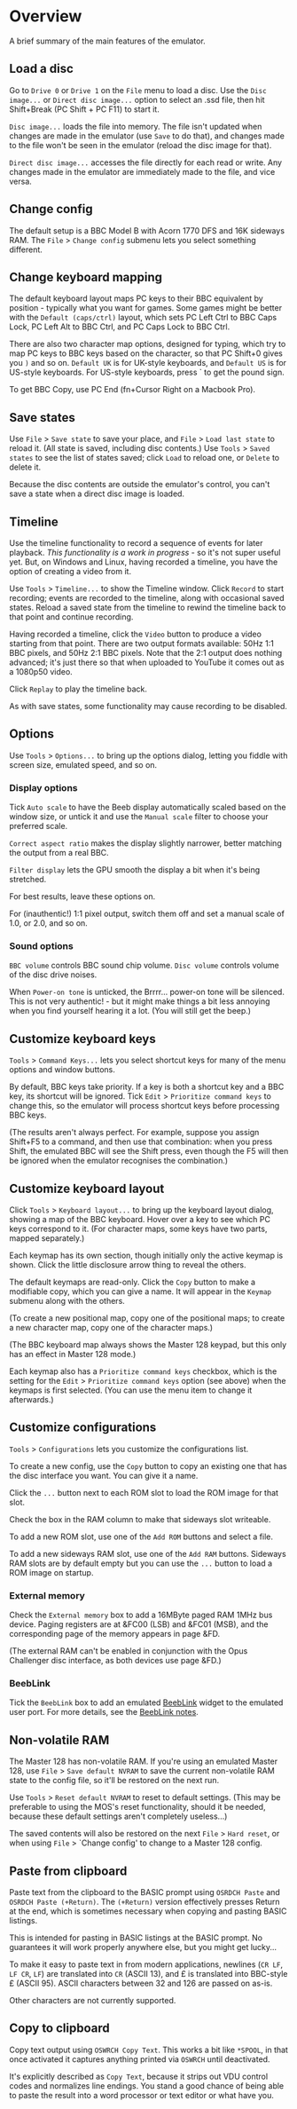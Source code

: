 # Overview

A brief summary of the main features of the emulator.

## Load a disc

Go to `Drive 0` or `Drive 1` on the `File` menu to load a disc. Use
the `Disc image...` or `Direct disc image...` option to select an .ssd
file, then hit Shift+Break (PC Shift + PC F11) to start it.

`Disc image...` loads the file into memory. The file isn't updated
when changes are made in the emulator (use `Save` to do that), and
changes made to the file won't be seen in the emulator (reload the
disc image for that).

`Direct disc image...` accesses the file directly for each read or
write. Any changes made in the emulator are immediately made to the
file, and vice versa.

## Change config

The default setup is a BBC Model B with Acorn 1770 DFS and 16K
sideways RAM. The `File` > `Change config` submenu lets you select
something different.

## Change keyboard mapping ##

The default keyboard layout maps PC keys to their BBC equivalent by
position - typically what you want for games. Some games might be
better with the `Default (caps/ctrl)` layout, which sets PC Left Ctrl
to BBC Caps Lock, PC Left Alt to BBC Ctrl, and PC Caps Lock to BBC
Ctrl.

There are also two character map options, designed for typing, which
try to map PC keys to BBC keys based on the character, so that PC
Shift+0 gives you `)` and so on. `Default UK` is for UK-style
keyboards, and `Default US` is for US-style keyboards. For US-style
keyboards, press ` to get the pound sign.
  
To get BBC Copy, use PC End (fn+Cursor Right on a Macbook Pro).
  
## Save states

Use `File` > `Save state` to save your place, and `File` > `Load last
state` to reload it. (All state is saved, including disc contents.)
Use `Tools` > `Saved states` to see the list of states saved; click
`Load` to reload one, or `Delete` to delete it.

Because the disc contents are outside the emulator's control, you
can't save a state when a direct disc image is loaded.

## Timeline

Use the timeline functionality to record a sequence of events for
later playback. *This functionality is a work in progress* - so it's
not super useful yet. But, on Windows and Linux, having recorded a
timeline, you have the option of creating a video from it.

Use `Tools` > `Timeline...` to show the Timeline window. Click
`Record` to start recording; events are recorded to the timeline,
along with occasional saved states. Reload a saved state from the
timeline to rewind the timeline back to that point and continue
recording.

Having recorded a timeline, click the `Video` button to produce a
video starting from that point. There are two output formats
available: 50Hz 1:1 BBC pixels, and 50Hz 2:1 BBC pixels. Note that the
2:1 output does nothing advanced; it's just there so that when
uploaded to YouTube it comes out as a 1080p50 video.

Click `Replay` to play the timeline back. 

As with save states, some functionality may cause recording to be
disabled.

## Options

Use `Tools` > `Options...` to bring up the options dialog, letting you
fiddle with screen size, emulated speed, and so on.

### Display options

Tick `Auto scale` to have the Beeb display automatically scaled based
on the window size, or untick it and use the `Manual scale` filter to
choose your preferred scale.

`Correct aspect ratio` makes the display slightly narrower, better
matching the output from a real BBC.

`Filter display` lets the GPU smooth the display a bit when it's being
stretched.

For best results, leave these options on.

For (inauthentic!) 1:1 pixel output, switch them off and set a manual
scale of 1.0, or 2.0, and so on.

### Sound options

`BBC volume` controls BBC sound chip volume. `Disc volume` controls
volume of the disc drive noises.

When `Power-on tone` is unticked, the Brrrr... power-on tone will be
silenced. This is not very authentic! - but it might make things a bit
less annoying when you find yourself hearing it a lot. (You will still
get the beep.)

## Customize keyboard keys

`Tools` > `Command Keys...` lets you select shortcut keys for many of
the menu options and window buttons.

By default, BBC keys take priority. If a key is both a shortcut key
and a BBC key, its shortcut will be ignored. Tick `Edit` > `Prioritize
command keys` to change this, so the emulator will process shortcut
keys before processing BBC keys.

(The results aren't always perfect. For example, suppose you assign
Shift+F5 to a command, and then use that combination: when you press
Shift, the emulated BBC will see the Shift press, even though the F5
will then be ignored when the emulator recognises the combination.)

## Customize keyboard layout

Click `Tools` > `Keyboard layout...` to bring up the keyboard layout
dialog, showing a map of the BBC keyboard. Hover over a key to see
which PC keys correspond to it. (For character maps, some keys have
two parts, mapped separately.)

Each keymap has its own section, though initially only the active
keymap is shown. Click the little disclosure arrow thing to reveal the
others.

The default keymaps are read-only. Click the `Copy` button to make a
modifiable copy, which you can give a name. It will appear in the
`Keymap` submenu along with the others.

(To create a new positional map, copy one of the positional maps; to
create a new character map, copy one of the character maps.)

(The BBC keyboard map always shows the Master 128 keypad, but this
only has an effect in Master 128 mode.)

Each keymap also has a `Prioritize command keys` checkbox, which is
the setting for the `Edit` > `Prioritize command keys` option (see
above) when the keymaps is first selected. (You can use the menu item
to change it afterwards.)

## Customize configurations

`Tools` > `Configurations` lets you customize the configurations list.

To create a new config, use the `Copy` button to copy an existing one
that has the disc interface you want. You can give it a name.

Click the `...` button next to each ROM slot to load the ROM image for
that slot.

Check the box in the RAM column to make that sideways slot writeable.

To add a new ROM slot, use one of the `Add ROM` buttons and select a
file.

To add a new sideways RAM slot, use one of the `Add RAM` buttons.
Sideways RAM slots are by default empty but you can use the `...`
button to load a ROM image on startup.

### External memory

Check the `External memory` box to add a 16MByte paged RAM 1MHz bus
device. Paging registers are at &FC00 (LSB) and &FC01 (MSB), and the
corresponding page of the memory appears in page &FD.

(The external RAM can't be enabled in conjunction with the Opus
Challenger disc interface, as both devices use page &FD.)

### BeebLink

Tick the `BeebLink` box to add an emulated
[BeebLink](https://github.com/tom-seddon/beeblink) widget to the
emulated user port. For more details, see the
[BeebLink notes](./BeebLink.md).

## Non-volatile RAM

The Master 128 has non-volatile RAM. If you're using an emulated
Master 128, use `File` > `Save default NVRAM` to save the current
non-volatile RAM state to the config file, so it'll be restored on the
next run.

Use `Tools` > `Reset default NVRAM` to reset to default settings.
(This may be preferable to using the MOS's reset functionality, should
it be needed, because these default settings aren't completely
useless...)

The saved contents will also be restored on the next `File` > `Hard
reset`, or when using `File` > `Change config' to change to a Master
128 config.

## Paste from clipboard

Paste text from the clipboard to the BASIC prompt using `OSRDCH Paste`
and `OSRDCH Paste (+Return)`. The `(+Return)` version effectively
presses Return at the end, which is sometimes necessary when copying
and pasting BASIC listings.

This is intended for pasting in BASIC listings at the BASIC prompt. No
guarantees it will work properly anywhere else, but you might get
lucky...

To make it easy to paste text in from modern applications, newlines
(`CR LF`, `LF CR`, `LF`) are translated into `CR` (ASCII 13), and £ is
translated into BBC-style £ (ASCII 95). ASCII characters between 32
and 126 are passed on as-is.

Other characters are not currently supported.

## Copy to clipboard

Copy text output using `OSWRCH Copy Text`. This works a bit like
`*SPOOL`, in that once activated it captures anything printed via
`OSWRCH` until deactivated.

It's explicitly described as `Copy Text`, because it strips out VDU
control codes and normalizes line endings. You stand a good chance of
being able to paste the result into a word processor or text editor or
what have you.
